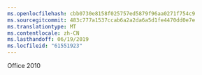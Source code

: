 ```yaml
---
ms.openlocfilehash: cbb0730e8158f025757ed5879f96aa0271f754c9
ms.sourcegitcommit: 483c777a1537ccab6a2a2da6a5d1fe4470dd0e7e
ms.translationtype: MT
ms.contentlocale: zh-CN
ms.lasthandoff: 06/19/2019
ms.locfileid: "61551923"
---
```

Office 2010